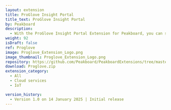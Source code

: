 ```yaml
---
layout: extension
title: ProGlove Insight Portal
title_text: ProGlove Insight Portal
by: Peakboard
description: 
  - With the ProGlove Insight Portal Extension for Peakboard, you can seamlessly integrate data from your ProGlove environment into your dashboard. This extension allows you to monitor the status of ProGlove gateways, ensuring real-time connectivity insights. Also you can track connected devices, providing visibility into device usage and availability. 
weight: 92
isDraft: false
ref: Proglove
image: Proglove_Extension_Logo.png
image_thumbnail: Proglove_Extension_Logo.png
repository: https://github.com/Peakboard/PeakboardExtensions/tree/master/Proglove
download: Proglove.zip
extension_category:
  - All
  - Cloud services
  - IoT

version_history:
  - Version 1.0 on 14 January 2025 | Initial release
---
```

